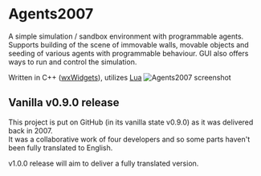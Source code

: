 # Agents2007
A simple simulation / sandbox environment with programmable agents.<br />
Supports building of the scene of immovable walls, movable objects and seeding of various agents with programmable behaviour. GUI also offers ways to run and control the simulation.<br />

Written in C++ ([wxWidgets](https://www.wxwidgets.org/)), utilizes [Lua](http://www.lua.org/about.html)
![Agents2007 screenshot](https://smejkal.software/img/agents2007_scr1.jpg)

## Vanilla v0.9.0 release

This project is put on GitHub (in its vanilla state v0.9.0) as it was delivered back in 2007.<br />
It was a collaborative work of four developers and so some parts haven't been fully translated to English.

v1.0.0 release will aim to deliver a fully translated version.
